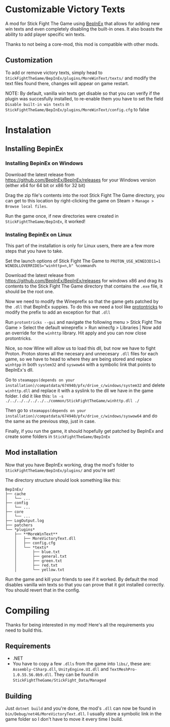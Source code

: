 # Customizable Victory Texts
A mod for Stick Fight The Game using [BepInEx](https://github.com/BepInEx/BepInEx) that allows for adding new win texts and even completely disabling the built-in ones.
It also boasts the ability to add player specific win texts.

Thanks to not being a core-mod, this mod is compatible with other mods.

## Customization

To add or remove victory texts, simply head to `StickFightTheGame/BepInEx/plugins/MoreWinText/texts/` and modify the text files found there, changes will appear on game restart.

NOTE: By default, vanilla win texts get disable so that you can verify if the plugin was succesfully installed, to re-enable them you have to set the field `Disable built-in win texts` in `StickFightTheGame/BepInEx/plugins/MoreWinText/config.cfg` to false


# Instalation
## Installing BepinEx
### Installing BepinEx on Windows
Download the latest release from https://github.com/BepInEx/BepInEx/releases for your Windows version (either x64 for 64 bit or x86 for 32 bit) 

Drag the zip file's contents into the root Stick Fight The Game directory, you can get to this location by right-clicking the game on Steam > `Manage > Browse local files`.

Run the game once, if new directories were created in `StickFightTheGame/BepInEx`, it worked!

### Instaling BepinEx on Linux
This part of the installation is only for Linux users, there are a few more steps that you have to take.

Set the launch options of Stick Fight The Game to `PROTON_USE_WINED3D11=1 WINEDLLOVERRIDES="winhttp=n,b" %command%`

Download the latest release from https://github.com/BepInEx/BepInEx/releases for windows x86 and drag its contents to the Stick Fight The Game directory that contains the `.exe` file, it should be the root one.

Now we need to modify the Wineprefix so that the game gets patched by the `.dll` that BepInEx suppies. To do this we need a tool like [protontricks](https://github.com/Matoking/protontricks) to modify the prefix to add an exception for that `.dll`

Run `protontricks --gui` and navigate the following menu > Stick Fight The Game > Select the default wineprefix > Run winecfg > Libraries |
Now add an override for the `winhttp` library. Hit apply and you can now close protontricks.

Nice, so now Wine will allow us to load this dll, but now we have to fight Proton. Proton stores all the necesary and unnecesary `.dll` files for each game, so we have to head to where they are being stored and replace `winhtpp` in both `system32` and `syswow64` with a symbolic link that points to BepInEx's dll.

Go to `steamapps(depends on your installation)/compatdata/674940/pfx/drive_c/windows/system32` and delete `winhttp.dll` and replace it with a syslink to the dll we have in the game folder. I did it like this: `ln -s ./../../../../../../common/StickFightTheGame/winhttp.dll ./`

Then go to `steamapps(depends on your installation)/compatdata/674940/pfx/drive_c/windows/syswow64` and do the same as the previous step, just in case.

Finally, if you run the game, it should hopefully get patched by BepInEx and create some folders in `StickFightTheGame/BepInEx`

## Mod installation
Now that you have BepInEx working, drag the mod's folder to `StickFightTheGame/BepInEx/plugins/` and you're set!

The directory structure should look something like this:
```
BepInEx/
├── cache
│   └── ...
├── config
│   └── ...
├── core
│   └── ...
├── LogOutput.log
├── patchers
└── *plugins*
    ├── **MoreWinText**
    │   ├── MoreVictoryText.dll
    │   ├── config.cfg
    │   └── *texts*
    │       ├── blue.txt
    │       ├── general.txt
    │       ├── green.txt
    │       ├── red.txt
    │       └── yellow.txt
```

Run the game and kill your friends to see if it worked. By default the mod disables vanilla win texts so that you can prove that it got installed correctly. You should revert that in the config.

# Compiling
Thanks for being interested in my mod! Here's all the requirements you need to build this.

## Requirements
* .NET 
* You have to copy a few `.dlls` from the game into `libs/`, these are: `Assembly-CSharp.dll`, `UnityEngine.UI.dll` and `TextMeshPro-1.0.55.56.0b9.dll`. They can be found in `StickFightTheGame/StickFight_Data/Managed`


## Building

Just `dotnet build` and you're done, the mod's `.dll` can now be found in `bin/Debug/net46/MoreVictoryText.dll`. I usually store a symbolic link in the game folder so I don't have to move it every time I build.
